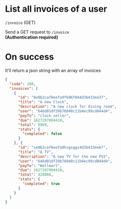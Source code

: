 # List all invoices of a user
`/invoice` (GET)  
  
  
Send a GET request to `/invoice`    
**(Authentication required)**
  
  
# On success
  
It'll return a json string with an array of invoices  
  
```json
{
  "code": 200,
  "invoices": [
    {
      "id": "8e0b2caf8eefa9fb96f044d3b433ee37",
      "title": "A new Clock",
      "description": "A new clock for dining room",
      "user": "646d01df29b76040c11b4ec99cd844d4",
      "payTo": "clock seller",
      "due": 1627207804410,
      "total": 6969,
      "stats": {
        "completed": false
      }
    }, {
      "id": "se0b2caf8eefa9hsgsggs4d3b433eeb7",
      "title": "A TV",
      "description": "A new TV for the new PS5",
      "user": "646d01df29b76040c11b4ec99cd844d4",
      "payTo": "Wallmart",
      "due": 1627207904410,
      "total": 420000,
      "stats": {
        "completed": true
      }
    }
  ]
}
```
